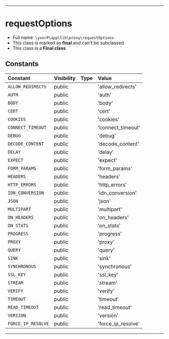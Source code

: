 ***

# requestOptions





* Full name: `\yxorP\app\lib\proxy\requestOptions`
* This class is marked as **final** and can't be subclassed
* This class is a **Final class**


## Constants

| Constant | Visibility | Type | Value |
|:---------|:-----------|:-----|:------|
|`ALLOW_REDIRECTS`|public| |&#039;allow_redirects&#039;|
|`AUTH`|public| |&#039;auth&#039;|
|`BODY`|public| |&#039;body&#039;|
|`CERT`|public| |&#039;cert&#039;|
|`COOKIES`|public| |&#039;cookies&#039;|
|`CONNECT_TIMEOUT`|public| |&#039;connect_timeout&#039;|
|`DEBUG`|public| |&#039;debug&#039;|
|`DECODE_CONTENT`|public| |&#039;decode_content&#039;|
|`DELAY`|public| |&#039;delay&#039;|
|`EXPECT`|public| |&#039;expect&#039;|
|`FORM_PARAMS`|public| |&#039;form_params&#039;|
|`HEADERS`|public| |&#039;headers&#039;|
|`HTTP_ERRORS`|public| |&#039;http_errors&#039;|
|`IDN_CONVERSION`|public| |&#039;idn_conversion&#039;|
|`JSON`|public| |&#039;json&#039;|
|`MULTIPART`|public| |&#039;multipart&#039;|
|`ON_HEADERS`|public| |&#039;on_headers&#039;|
|`ON_STATS`|public| |&#039;on_stats&#039;|
|`PROGRESS`|public| |&#039;progress&#039;|
|`PROXY`|public| |&#039;proxy&#039;|
|`QUERY`|public| |&#039;query&#039;|
|`SINK`|public| |&#039;sink&#039;|
|`SYNCHRONOUS`|public| |&#039;synchronous&#039;|
|`SSL_KEY`|public| |&#039;ssl_key&#039;|
|`STREAM`|public| |&#039;stream&#039;|
|`VERIFY`|public| |&#039;verify&#039;|
|`TIMEOUT`|public| |&#039;timeout&#039;|
|`READ_TIMEOUT`|public| |&#039;read_timeout&#039;|
|`VERSION`|public| |&#039;version&#039;|
|`FORCE_IP_RESOLVE`|public| |&#039;force_ip_resolve&#039;|




***

